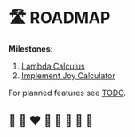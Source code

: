 # 🛣️ ROADMAP

**Milestones**:

1. [Lambda Calculus](https://github.com/helvm/heltc/milestone/1)
2. [Implement Joy Calculator](https://github.com/helvm/heltc/milestone/2)

For planned features see [TODO](../users/TODO.md).

## 🦄 🌈 ❤️ 💛 💚 💙 🤍 🖤
